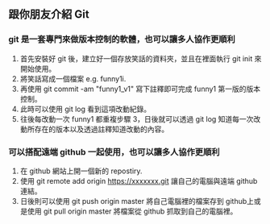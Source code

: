 ## 跟你朋友介紹 Git

### git 是一套專門來做版本控制的軟體，也可以讓多人協作更順利

1. 首先安裝好 git 後，建立好一個存放笑話的資料夾，並且在裡面執行 git init 來開始使用。
2. 將笑話寫成一個檔案 e.g. funny1i.
3. 再使用 git commit -am "funny1_v1" 寫下註釋即可完成 funny1 第一版的版本控制。
4. 此時可以使用 git log 看到這項改動紀錄。
5. 往後每改動一次 funny1 都重複步驟 3，日後就可以透過 git log 知道每一次改動所存在的版本以及透過註釋知道改動的內容。

### 可以搭配遠端 github 一起使用，也可以讓多人協作更順利

1. 在 github 網站上開一個新的 repostiry. 
2. 使用 git remote add origin https://xxxxxxx.git 讓自己的電腦與遠端 github 連結。
3. 日後則可以使用 git push origin master 將自己電腦裡的檔案存到 github上或是使用  git pull origin master 將檔案從 github 抓取到自己的電腦裡。

